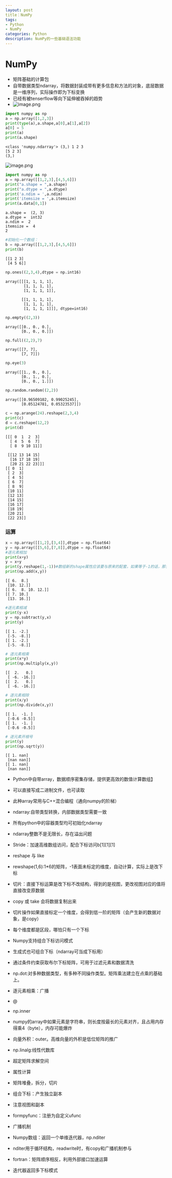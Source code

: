 ```yaml
---
layout: post
title：NumPy
tags: 
- Python
- NumPy
categories: Python
description: NumPy的一些基础语法功能
---
```

# NumPy

- 矩阵基础的计算包
- 自带数据类型ndarray，将数据封装成带有更多信息和方法的对象，底层数据是一维序列，实际操作即为下标变换
- 已经有被tenserflow等向下延伸被吞掉的趋势
- ![image.png](attachment:image.png)


```python
import numpy as np
a = np.array([1,2,3])
print(type(a),a.shape,a[0],a[1],a[2])
a[0] = 5
print(a)
print(a.shape)
```

    <class 'numpy.ndarray'> (3,) 1 2 3
    [5 2 3]
    (3,)


![image.png](attachment:image.png)


```python
import numpy as np
a = np.array([[1,2,3],[4,5,6]])
print("a.shape = ",a.shape)
print("a.dtype = ",a.dtype)
print('a.ndim = ',a.ndim)
print('itemsize = ',a.itemsize)
print(a.data[0,1])

```

    a.shape =  (2, 3)
    a.dtype =  int32
    a.ndim =  2
    itemsize =  4
    2



```python
#初始化一个数组：
b = np.array([[1,2,3],[4,5,6]])
print(b)
```

    [[1 2 3]
     [4 5 6]]



```python
np.ones((2,3,4),dtype = np.int16)
```




    array([[[1, 1, 1, 1],
            [1, 1, 1, 1],
            [1, 1, 1, 1]],
    
           [[1, 1, 1, 1],
            [1, 1, 1, 1],
            [1, 1, 1, 1]]], dtype=int16)




```python
np.empty((2,3))
```




    array([[0., 0., 0.],
           [0., 0., 0.]])




```python
np.full((2,2),7)
```




    array([[7, 7],
           [7, 7]])




```python
np.eye(3)
```




    array([[1., 0., 0.],
           [0., 1., 0.],
           [0., 0., 1.]])




```python
np.random.random((2,2))
```




    array([[0.96509102, 0.99025245],
           [0.05124781, 0.05323537]])




```python
c = np.arange(24).reshape(2,3,4)
print(c)
d = c.reshape(12,2)
print(d)
```

    [[[ 0  1  2  3]
      [ 4  5  6  7]
      [ 8  9 10 11]]
    
     [[12 13 14 15]
      [16 17 18 19]
      [20 21 22 23]]]
    [[ 0  1]
     [ 2  3]
     [ 4  5]
     [ 6  7]
     [ 8  9]
     [10 11]
     [12 13]
     [14 15]
     [16 17]
     [18 19]
     [20 21]
     [22 23]]


### 运算


```python
x = np.array([[1,2],[3,4]],dtype = np.float64)
y = np.array([[5,6],[7,8]],dtype = np.float64)
#逐元素相加
print(x+y)
y = x+y
print(y.reshape(1,-1))#数组新的shape属性应该要与原来的配套，如果等于-1的话，那么Numpy会根据剩下的维度计算出数组的另外一个shape属性值。
print(np.add(x,y))
```

    [[ 6.  8.]
     [10. 12.]]
    [[ 6.  8. 10. 12.]]
    [[ 7. 10.]
     [13. 16.]]



```python
#逐元素相减
print(y-x)
y = np.subtract(y,x)
print(y)
```

    [[ 1. -2.]
     [-5. -8.]]
    [[ 1. -2.]
     [-5. -8.]]



```python
# 逐元素相乘
print(x*y)
print(np.multiply(x,y))
```

    [[  2.   0.]
     [ -6. -16.]]
    [[  2.   0.]
     [ -6. -16.]]



```python
# 逐元素相除
print(x/y)
print(np.divide(x,y))
```

    [[ 1.  -1. ]
     [-0.6 -0.5]]
    [[ 1.  -1. ]
     [-0.6 -0.5]]



```python
# 逐元素开根号
print(y)
print(np.sqrt(y))
```

    [[ 1. nan]
     [nan nan]]
    [[ 1. nan]
     [nan nan]]




- Python中自带array，数据顺序密集存储，提供更高效的数值计算数组】
- 可以直接写成二进制文件，也可读取
- 此种array常用与C++混合编程（通向numpy的阶梯）

- ndarray:自带类型转换，内部数据类型需要一致
- 所有python中的容器类型均可初始化ndarray
- ndarray整数不是无限长，存在溢出问题

- Stride：加速高维数组访问，配合下标访问b[1][1][1]

- reshape 与 like
- rewshape(1,6):1*6的矩阵，-1表面未标定的维度，自动计算，实际上是改下标

- 切片：直接下标运算是改下标不改结构，得到的是视图，更改视图对应的值将直接改变原数据
- copy 或 take 会将数据复制出来
- 切片操作如果直接标定一个维度，会得到低一阶的矩阵（会产生新的数据对象，是copy）
- 每个维度都是区段，哪怕只有一个下标

- Numpy支持组合下标访问模式
- 生成式也可组合下标（ndarray可当成下标用）
- 通过条件约束获取布尔下标矩阵，可用于过滤元素和数据清洗

- np.dot:对多种数据类型，有多种不同操作类型。矩阵乘法建立在点乘的基础上。
- 逐元素相乘：广播
- @

- np.inner
- numpy的array中如果元素是字符串，则长度按最长的元素对齐，且占用内存得乘4（byte），内存可能爆炸

- 向量外积：outer。高维向量的外积是低位矩阵的推广

- np.linalg:线性代数库
- 超定矩阵求解空间
- 属性计算

- 矩阵堆叠，拆分，切片
- 组合下标：产生独立副本
- 注意视图和副本
- formpyfunc：注册为自定义ufunc
- 广播机制
                                                                     

- Numpy数组：返回一个单维迭代器，np.nditer
- nditer用于循环结构，readwrite时，有copy和广播机制参与
- fortran：矩阵顺序相反，利用外部接口加速运算
- 迭代器返回多下标模式
